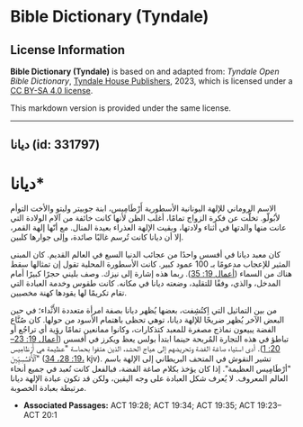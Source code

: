# Bible Dictionary (Tyndale)

## License Information

**Bible Dictionary (Tyndale)** is based on and adapted from: _Tyndale Open Bible Dictionary_, [Tyndale House Publishers](https://tyndaleopenresources.com/), 2023, which is licensed under a [CC BY-SA 4.0 license](https://creativecommons.org/licenses/by-sa/4.0/legalcode.en).

This markdown version is provided under the same license.



--------------------------------

## ديانا (id: 331797)

ديانا\*
=======

الاسم الروماني للإلهة اليونانية الأسطورية أَرْطَامِيس، ابنة جوبيتر وليتو والأخت التوأم لأبُولّو. تخلَّت عن فكرة الزواج تمامًا، أغلب الظن لأنها كانت خائفة من آلام الولادة التي عانت منها والدتها في أثناء ولادتها، وبقيت الإلهة العذراء بعيدة المنال. مع أنّها إلهة القمر، إلا أن ديانا كانت تُرسم غالبًا صائدة، وإلى جوارها كلبين.

كان معبد ديانا في أفسس واحدًا من عجائب الدنيا السبع في العالم القديم. كان المبنى المثير للإعجاب مدعومًا بـ 100 عمود كبير. كانت الأسطورة المحلية تقول إن تمثالها سقط هناك من السماء ([أعمال 19: 35](https://ref.ly/Acts19:35)). ربما هذه إشارة إلى نيزك. وصف بليني حجرًا كبيرًا أمام المدخل، والذي، وفقًا للتقليد، وضعته ديانا في مكانه. كانت طقوس وخدمة العبادة التي تقام تكريمًا لها يقودها كهنة مخصيين.

من بين التماثيل التي اِكتُشِفت، بعضها يُظهر ديانا بصفة امرأة متعددة الأَثْداء؛ في حين البعض الآخر يُظهر ضريحًا للإلهة ديانا، توهي تحظى باهتمام الأسود من حولها. كان صُنَّاع الفضة يبيعون نماذج مصغرة للمعبد كتذكارات، وكانوا ممانعين تمامًا رؤية أي تراجُع أو تباطؤ في هذه التجارة المُربحة حينما ابتدأ بولس يعظ ويكرز في أفسس ([أعمال 19: 23–20: 1](https://ref.ly/Acts19:23-Acts20:1)). أدى استياء صاغة الفضة وتحريضهم إلى هياج الحشد، الذين هتفوا بحماسة "عظيمة هي أَرْطَامِيس ٱلْأَفَسُسِيِّينَ" ([19: 28، 34،](https://ref.ly/Acts19:28) kjv). تشير النقوش في المتحف البريطاني إلى الإلهة باسم "أرْطَامِيس العظيمة". إذا كان يؤخذ بكلام صاغة الفضة، فبالفعل كانت تُعبد في جميع أنحاء العالم المعروف. لا يُعرف شكل العبادة على وجه اليقين، ولكن قد تكون عبادة الإلهة ديانا مرتبطة بعبادة الخصوبة.

* **Associated Passages:** ACT 19:28; ACT 19:34; ACT 19:35; ACT 19:23–ACT 20:1

